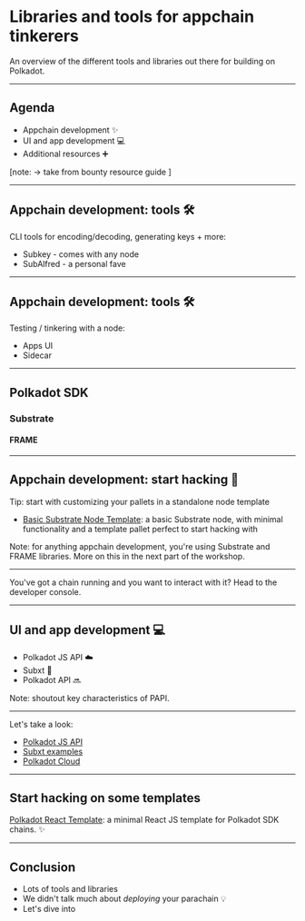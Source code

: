 # Libraries and tools for appchain tinkerers

An overview of the different tools and libraries out there for building on Polkadot.

---

## Agenda 

* Appchain development ✨
* UI and app development 💻 
* Additional resources ➕

[note: -> take from bounty resource guide ]

---

## Appchain development: tools 🛠️

CLI tools for encoding/decoding, generating keys + more:
* Subkey - comes with any node
* SubAlfred - a personal fave

---

## Appchain development: tools 🛠️

Testing / tinkering with a node:
* Apps UI
* Sidecar

---

## Polkadot SDK 
### Substrate
#### FRAME

---

## Appchain development: start hacking 👷

Tip: start with customizing your pallets in a standalone node template

- [Basic Substrate Node Template](https://github.com/substrate-developer-hub/substrate-node-template): a basic Substrate node, with minimal functionality and a template pallet perfect to start hacking with

Note: for anything appchain development, you're using Substrate and FRAME libraries. More on this in the next part of the workshop.

---

You've got a chain running and you want to interact with it? Head to the developer console.

---

## UI and app development 💻 

* Polkadot JS API ☁️
* Subxt 🦀
* Polkadot API 🔜

Note: shoutout key characteristics of PAPI.

---

Let's take a look:

* [Polkadot JS API](https://polkadot.js.org/docs/api/)
* [Subxt examples](https://docs.rs/subxt/latest/subxt/)
* [Polkadot Cloud](https://polkadot.cloud/)

---

## Start hacking on some templates

[Polkadot React Template](https://github.com/shawntabrizi/polkadot-react-template): a minimal React JS template for Polkadot SDK chains. ✨

---

## Conclusion

* Lots of tools and libraries
* We didn't talk much about _deploying_ your parachain 💡
* Let's dive into 
